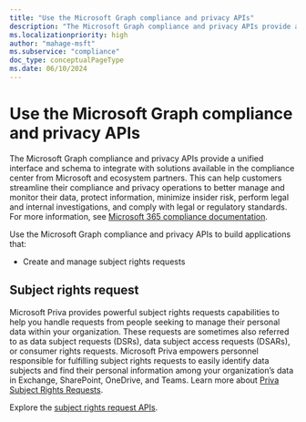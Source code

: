 ```yaml
---
title: "Use the Microsoft Graph compliance and privacy APIs"
description: "The Microsoft Graph compliance and privacy APIs provide a unified interface and schema to integrate with solutions available in the compliance center from Microsoft and ecosystem partners. This can help customers streamline their compliance and privacy operations to better manage and monitor their data, protect information, minimize insider risk, perform legal and internal investigations, and comply with legal or regulatory standards."
ms.localizationpriority: high
author: "mahage-msft"
ms.subservice: "compliance"
doc_type: conceptualPageType
ms.date: 06/10/2024
---
```


# Use the Microsoft Graph compliance and privacy APIs

The Microsoft Graph compliance and privacy APIs provide a unified interface and schema to integrate with solutions available in the compliance center from Microsoft and ecosystem partners. This can help customers streamline their compliance and privacy operations to better manage and monitor their data, protect information, minimize insider risk, perform legal and internal investigations, and comply with legal or regulatory standards. For more information, see [Microsoft 365 compliance documentation](/microsoft-365/compliance).

Use the Microsoft Graph compliance and privacy APIs to build applications that:

- Create and manage subject rights requests

## Subject rights request

Microsoft Priva provides powerful subject rights requests capabilities to help you handle requests from people seeking to manage their personal data within your organization. These requests are sometimes also referred to as data subject requests (DSRs), data subject access requests (DSARs), or consumer rights requests. Microsoft Priva empowers personnel responsible for fulfilling subject rights requests to easily identify data subjects and find their personal information among your organization’s data in Exchange, SharePoint, OneDrive, and Teams. Learn more about [Priva Subject Rights Requests](/microsoft-365/compliance/privacy-management-subject-rights-requests).

Explore the [subject rights request APIs](subjectrightsrequest-subjectrightsrequestapioverview.md).
